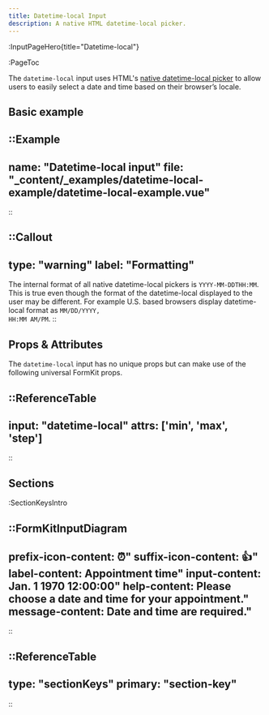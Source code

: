 ```yaml
---
title: Datetime-local Input
description: A native HTML datetime-local picker.
---
```


:InputPageHero{title="Datetime-local"}

:PageToc

The `datetime-local` input uses HTML's [native datetime-local picker](https://developer.mozilla.org/en-US/docs/Web/HTML/Element/input/datetime-local) to allow users to easily select a date and time based on their browser’s locale.

## Basic example

::Example
---
  name: "Datetime-local input"
  file: "_content/_examples/datetime-local-example/datetime-local-example.vue"
---
::

::Callout
---
type: "warning"
label: "Formatting"
---
The internal format of all native datetime-local pickers is <code>YYYY-MM-DDTHH:MM</code>. This is true even though the format of the datetime-local displayed to the user may be different. For example U.S. based browsers display datetime-local format as <code>MM/DD/YYYY, HH:MM AM/PM</code>.
::

## Props & Attributes

The `datetime-local` input has no unique props but can make use of the following universal FormKit props.

::ReferenceTable
---
input: "datetime-local" 
attrs: ['min', 'max', 'step']
---
::


## Sections

:SectionKeysIntro

::FormKitInputDiagram
---
prefix-icon-content: ⏰"
suffix-icon-content: 👍"
label-content: Appointment time"
input-content: Jan. 1 1970 12:00:00"
help-content: Please choose a date and time for your appointment."
message-content: Date and time are required."
---
::

::ReferenceTable
---
type: "sectionKeys"
primary: "section-key"
---
::

